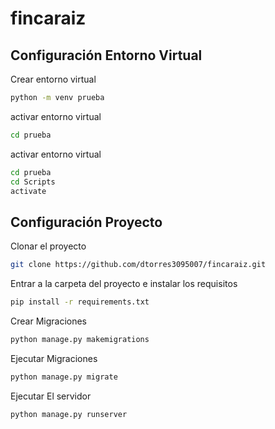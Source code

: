 # fincaraiz

## Configuración Entorno Virtual

Crear entorno virtual

```bash
python -m venv prueba
```

activar entorno virtual

```bash
cd prueba
```

activar entorno virtual

```bash
cd prueba
cd Scripts
activate
```

## Configuración Proyecto

Clonar el proyecto

```bash
git clone https://github.com/dtorres3095007/fincaraiz.git
```

Entrar a la carpeta del proyecto e instalar los requisitos

```bash
pip install -r requirements.txt
```

Crear Migraciones

```bash
python manage.py makemigrations
```

Ejecutar Migraciones

```bash
python manage.py migrate
```

Ejecutar El servidor

```bash
python manage.py runserver
```


